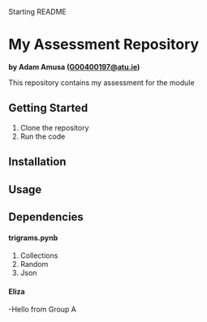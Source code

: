 Starting README

# My Assessment Repository

**by Adam Amusa (G00400197@atu.ie)**

This repository contains my assessment for the module

## Getting Started
1. Clone the repository
2. Run the code

## Installation

## Usage

## Dependencies
#### trigrams.pynb
1. Collections
2. Random
3. Json

#### Eliza


-Hello from Group A

